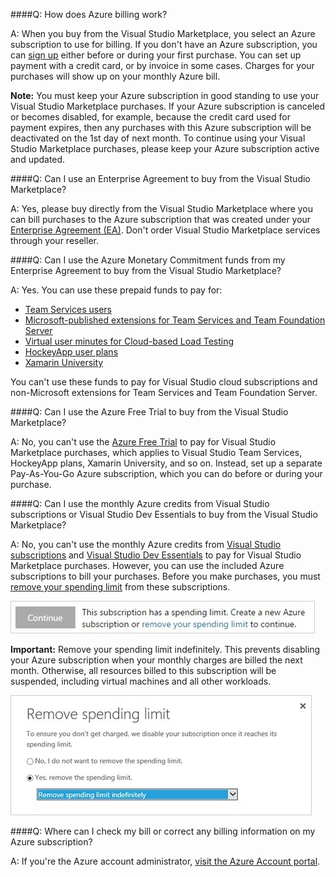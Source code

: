 ####Q:	How does Azure billing work?

A:	When you buy from the Visual Studio Marketplace, 
you select an Azure subscription to use for billing. 
If you don't have an Azure subscription, 
you can [sign up](https://account.windowsazure.com/Subscriptions) 
either before or during your first purchase. 
You can set up payment with a credit card, 
or by invoice in some cases. Charges for your 
purchases will show up on your monthly Azure bill.

**Note:** You must keep your Azure subscription in good 
standing to use your Visual Studio Marketplace purchases. 
If your Azure subscription is canceled or becomes disabled, 
for example, because the credit card used for payment expires, 
then any purchases with this Azure subscription will be 
deactivated on the 1st day of next month. 
To continue using your Visual Studio Marketplace purchases, 
please keep your Azure subscription active and updated.


####Q:	Can I use an Enterprise Agreement to buy from the Visual Studio Marketplace?

A:	Yes, please buy directly from the Visual Studio Marketplace 
where you can bill purchases to the Azure subscription that was created 
under your [Enterprise Agreement (EA)](https://azure.microsoft.com/en-us/pricing/enterprise-agreement/). 
Don't order Visual Studio Marketplace services through your reseller.

####Q:	Can I use the Azure Monetary Commitment funds from my Enterprise Agreement to buy from the Visual Studio Marketplace?

A:	Yes.  You can use these prepaid funds to pay for: 

*	[Team Services users](https://marketplace.visualstudio.com/items?itemName=ms.vss-vstsuser) 
*	[Microsoft-published extensions for Team Services and Team Foundation Server](https://marketplace.visualstudio.com/vsts)
*	[Virtual user minutes for Cloud-based Load Testing](/vsts/billing/buy-more-build-vs )
*	[HockeyApp user plans](https://marketplace.visualstudio.com/subscriptions)
* [Xamarin University](https://www.xamarin.com/university)

You can't use these funds to pay for Visual Studio cloud 
subscriptions and non-Microsoft extensions for Team Services and Team Foundation Server.

####Q:	Can I use the Azure Free Trial to buy from the Visual Studio Marketplace?

A:	No, you can't use the 
[Azure Free Trial](https://azure.microsoft.com/en-us/pricing/free-trial/) 
to pay for Visual Studio Marketplace purchases, 
which applies to Visual Studio Team Services, HockeyApp plans, Xamarin University, and so on. 
Instead, set up a separate Pay-As-You-Go Azure subscription,
which you can do before or during your purchase. 

####Q:	Can I use the monthly Azure credits from Visual Studio subscriptions or Visual Studio Dev Essentials to buy from the Visual Studio Marketplace?

A:	No, you can't use the monthly Azure credits from 
[Visual Studio subscriptions](https://www.visualstudio.com/products/subscriber-benefits-vs) 
and [Visual Studio Dev Essentials](https://www.visualstudio.com/en-us/products/visual-studio-dev-essentials-vs.aspx) 
to pay for Visual Studio Marketplace purchases. 
However, you can use the included Azure subscriptions to bill your purchases. 
Before you make purchases, you must 
[remove your spending limit](https://azure.microsoft.com/en-us/pricing/spending-limits/) 
from these subscriptions.

<img alt="Spending limit" src="_img/spending-limit.png" style="border: 1px solid #CCCCCC" />

<a name="spending-limit"></a>

**Important:** Remove your spending limit indefinitely.
This prevents disabling your Azure subscription 
when your monthly charges are billed the next month.
Otherwise, all resources billed to this subscription will be suspended,
including virtual machines and all other workloads. 

<img alt="Remove spending limit indefinitely" src="_img/remove-spending-limit.png" style="border: 1px solid #CCCCCC" />

####Q: Where can I check my bill or correct any billing information on my Azure subscription?

A:	If you're the Azure account administrator, 
[visit the Azure Account portal](https://account.windowsazure.com).
